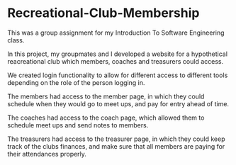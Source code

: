 # Recreational-Club-Membership

This was a group assignment for my Introduction To Software Engineering class.

In this project, my groupmates and I developed a website for a hypothetical reacreational club which members, coaches and treasurers could access.

We created login functionality to allow for different access to different tools depending on the role of the person logging in.

The members had access to the member page, in which they could schedule when they would go to meet ups, and pay for entry ahead of time.

The coaches had access to the coach page, which allowed them to schedule meet ups and send notes to members.

The treasurers had access to the treasurer page, in which they could keep track of the clubs finances, and make sure that all members are paying for their attendances properly.
